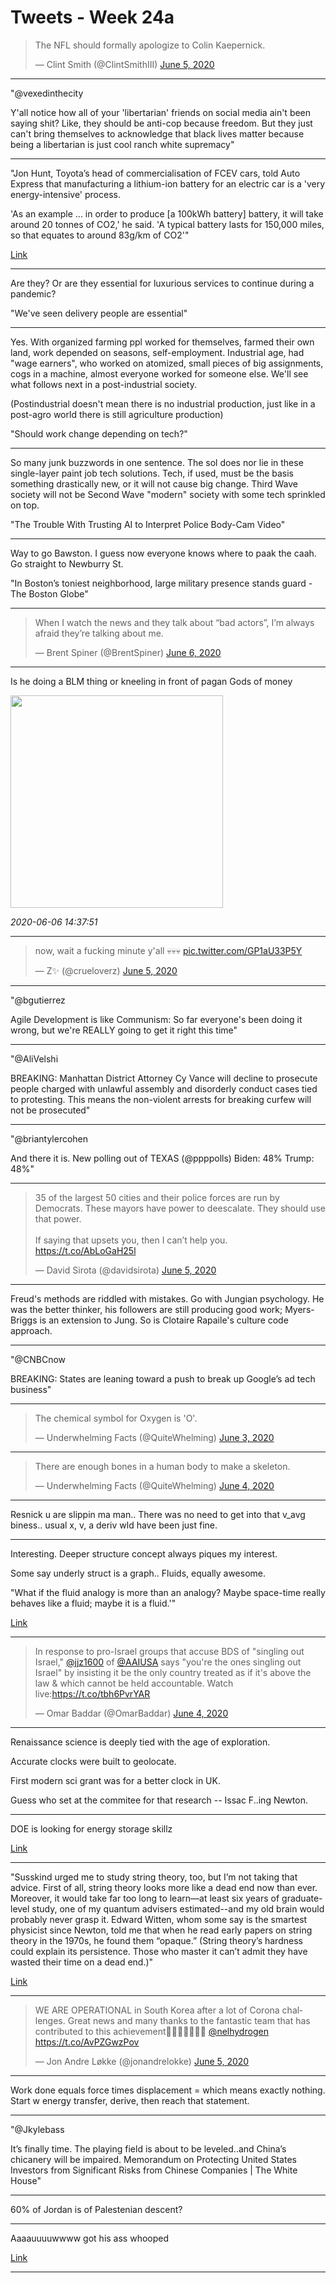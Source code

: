 # Tweets - Week 24a

<blockquote class="twitter-tweet"><p lang="en" dir="ltr">The NFL should formally apologize to Colin Kaepernick.</p>&mdash; Clint Smith (@ClintSmithIII) <a href="https://twitter.com/ClintSmithIII/status/1269043561078624256?ref_src=twsrc%5Etfw">June 5, 2020</a></blockquote> <script async src="https://platform.twitter.com/widgets.js" charset="utf-8"></script>

---

"@vexedinthecity

Y'all notice how all of your 'libertarian' friends on social media
ain't been saying shit? Like, they should be anti-cop because
freedom. But they just can't bring themselves to acknowledge that
black lives matter because being a libertarian is just cool ranch
white supremacy"

---

"Jon Hunt, Toyota’s head of commercialisation of FCEV cars, told Auto
Express that manufacturing a lithium-ion battery for an electric car
is a 'very energy-intensive' process.

'As an example ... in order to produce [a 100kWh battery] battery, it
will take around 20 tonnes of CO2,' he said. 'A typical battery lasts
for 150,000 miles, so that equates to around 83g/km of CO2'"

[Link](https://jalopnik.com/toyota-still-thinks-hydrogen-fuel-cells-are-the-future-1843928962/amp?__twitter_impression=true)

---

Are they? Or are they essential for luxurious services to continue
during a pandemic?

"We've seen delivery people are essential"

---

Yes.  With organized farming ppl worked for themselves, farmed their
own land, work depended on seasons, self-employment. Industrial age,
had "wage earners", who worked on atomized, small pieces of big
assignments, cogs in a machine, almost everyone worked for someone
else. We'll see what follows next in a post-industrial society.

(Postindustrial doesn't mean there is no industrial production, just
like in a post-agro world there is still agriculture production)

"Should work change depending on tech?"

---

So many junk buzzwords in one sentence. The sol does nor lie in these
single-layer paint job tech solutions. Tech, if used, must be the
basis something drastically new, or it will not cause big
change. Third Wave society will not be Second Wave "modern" society
with some tech sprinkled on top.

"The Trouble With Trusting AI to Interpret Police Body-Cam Video"

---

Way to go Bawston. I guess now everyone knows where to paak the
caah. Go straight to Newburry St. 

"In Boston’s toniest neighborhood, large military presence stands
guard - The Boston Globe"

---

<blockquote class="twitter-tweet"><p lang="en" dir="ltr">When I watch the news and they talk about “bad actors”, I’m always afraid they’re talking about me.</p>&mdash; Brent Spiner (@BrentSpiner) <a href="https://twitter.com/BrentSpiner/status/1269084487977013248?ref_src=twsrc%5Etfw">June 6, 2020</a></blockquote> <script async src="https://platform.twitter.com/widgets.js" charset="utf-8"></script>

---

Is he doing a BLM thing or kneeling in front of pagan Gods of money

<img width="340" src="https://pbs.twimg.com/media/EZxvfoTWkAEdUqu?format=jpg&name=small"/>

*2020-06-06 14:37:51*

---

<blockquote class="twitter-tweet"><p lang="en" dir="ltr">now, wait a fucking minute y&#39;all 💀💀💀 <a href="https://t.co/GP1aU33P5Y">pic.twitter.com/GP1aU33P5Y</a></p>&mdash; Z✨ (@crueloverz) <a href="https://twitter.com/crueloverz/status/1268916526024802308?ref_src=twsrc%5Etfw">June 5, 2020</a></blockquote> <script async src="https://platform.twitter.com/widgets.js" charset="utf-8"></script>

---

"@bgutierrez

Agile Development is like Communism: So far everyone's been doing it
wrong, but we're REALLY going to get it right this time"

---

"@AliVelshi

BREAKING: Manhattan District Attorney Cy Vance will decline to
prosecute people charged with unlawful assembly and disorderly conduct
cases tied to protesting. This means the non-violent arrests for
breaking curfew will not be prosecuted"

---

"@briantylercohen

And there it is. New polling out of TEXAS (@ppppolls) Biden: 48% Trump: 48%"

---

<blockquote class="twitter-tweet"><p lang="en" dir="ltr">35 of the largest 50 cities and their police forces are run by Democrats. These mayors have power to deescalate. They should use that power. <br><br>If saying that upsets you, then I can’t help you. <a href="https://t.co/AbLoGaH25l">https://t.co/AbLoGaH25l</a></p>&mdash; David Sirota (@davidsirota) <a href="https://twitter.com/davidsirota/status/1268999197883133952?ref_src=twsrc%5Etfw">June 5, 2020</a></blockquote> <script async src="https://platform.twitter.com/widgets.js" charset="utf-8"></script>

---

Freud's methods are riddled with mistakes. Go with Jungian
psychology. He was the better thinker, his followers are still
producing good work; Myers-Briggs is an extension to Jung. So is
Clotaire Rapaile's culture code approach.

---

"@CNBCnow

BREAKING: States are leaning toward a push to break up Google’s ad
tech business"

---

<blockquote class="twitter-tweet"><p lang="en" dir="ltr">The chemical symbol for Oxygen is &#39;O&#39;.</p>&mdash; Underwhelming Facts (@QuiteWhelming) <a href="https://twitter.com/QuiteWhelming/status/1268170831336701953?ref_src=twsrc%5Etfw">June 3, 2020</a></blockquote> <script async src="https://platform.twitter.com/widgets.js" charset="utf-8"></script>

---

<blockquote class="twitter-tweet"><p lang="en" dir="ltr">There are enough bones in a human body to make a skeleton.</p>&mdash; Underwhelming Facts (@QuiteWhelming) <a href="https://twitter.com/QuiteWhelming/status/1268618527419666434?ref_src=twsrc%5Etfw">June 4, 2020</a></blockquote> <script async src="https://platform.twitter.com/widgets.js" charset="utf-8"></script>

---

Resnick u are slippin ma man.. There was no need to get into that
v_avg biness.. usual x, v, a deriv wld have been just fine.

---

Interesting. Deeper structure concept always piques my interest.

Some say underly struct is a graph.. Fluids, equally awesome.

"What if the fluid analogy is more than an analogy? Maybe space-time
really behaves like a fluid; maybe it is a fluid.'"

[Link](https://mobile.twitter.com/IAI_TV/status/1268943200200339458)

---

<blockquote class="twitter-tweet"><p lang="en" dir="ltr">In response to pro-Israel groups that accuse BDS of &quot;singling out Israel,&quot; <a href="https://twitter.com/jjz1600?ref_src=twsrc%5Etfw">@jjz1600</a> of <a href="https://twitter.com/AAIUSA?ref_src=twsrc%5Etfw">@AAIUSA</a> says &quot;you&#39;re the ones singling out Israel&quot; by insisting it be the only country treated as if it&#39;s above the law &amp; which cannot be held accountable. Watch live:<a href="https://t.co/tbh6PvrYAR">https://t.co/tbh6PvrYAR</a></p>&mdash; Omar Baddar (@OmarBaddar) <a href="https://twitter.com/OmarBaddar/status/1268560140896256000?ref_src=twsrc%5Etfw">June 4, 2020</a></blockquote> <script async src="https://platform.twitter.com/widgets.js" charset="utf-8"></script>

---


Renaissance science is deeply tied with the age of exploration.

Accurate clocks were built to geolocate.

First modern sci grant was for a better clock in UK.

Guess who set at the commitee for that research -- Issac F..ing Newton.

---

DOE is looking for energy storage skillz

[Link](https://www.zintellect.com/Opportunity/Details/DOE-EERE-STP-HFTO-2020-1801)

---

"Susskind urged me to study string theory, too, but I’m not taking that
advice. First of all, string theory looks more like a dead end now
than ever. Moreover, it would take far too long to learn—at least six
years of graduate-level study, one of my quantum advisers
estimated--and my old brain would probably never grasp it. Edward
Witten, whom some say is the smartest physicist since Newton, told me
that when he read early papers on string theory in the 1970s, he found
them “opaque.” (String theory’s hardness could explain its
persistence. Those who master it can’t admit they have wasted their
time on a dead end.)"

[Link](https://blogs.scientificamerican.com/cross-check/my-quantum-experiment/)

---

<blockquote class="twitter-tweet"><p lang="en" dir="ltr">WE ARE OPERATIONAL in South Korea after a lot of Corona challenges. Great news and many thanks to the fantastic team that has contributed to this achievement👊🏼👊🏼🎉🍾😊 <a href="https://twitter.com/nelhydrogen?ref_src=twsrc%5Etfw">@nelhydrogen</a> <a href="https://t.co/AvPZGwzPov">https://t.co/AvPZGwzPov</a></p>&mdash; Jon Andre Løkke (@jonandrelokke) <a href="https://twitter.com/jonandrelokke/status/1268928707198103554?ref_src=twsrc%5Etfw">June 5, 2020</a></blockquote> <script async src="https://platform.twitter.com/widgets.js" charset="utf-8"></script>

---

Work done equals force times displacement = which means exactly
nothing. Start w energy transfer, derive, then reach that statement. 

---

"@Jkylebass

It’s finally time. The playing field is about to be leveled..and
China’s chicanery will be impaired. Memorandum on Protecting United
States Investors from Significant Risks from Chinese Companies | The
White House"

---

60% of Jordan is of Palestenian descent? 

---

Aaaauuuuwwww got his ass whooped 

[Link](https://mobile.twitter.com/damonayoung/status/1268766635759857665)

---

